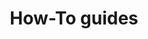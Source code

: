 ---
type: docs
title: "How-To guides"
linkTitle: "How-to guides"
description: "Learn how to use Portefaix with detailed guides"
weight: 40
---